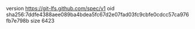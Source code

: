 version https://git-lfs.github.com/spec/v1
oid sha256:7ddfe4388aee089ba4bdea5fc67d2e07fad03fc9cbfe0cdcc57ca976fb7e798b
size 6423
